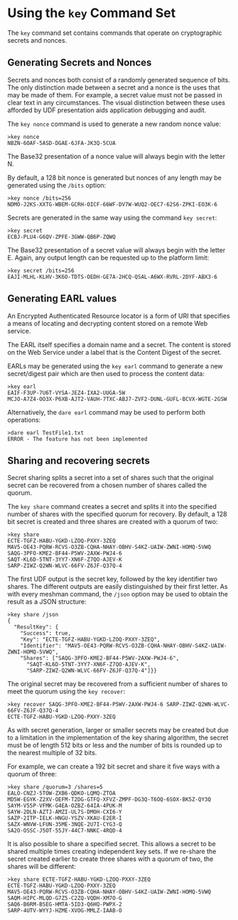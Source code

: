 
# Using the `key` Command Set

The `key` command set contains commands that operate on cryptographic secrets and
nonces.

## Generating Secrets and Nonces

Secrets and nonces both consist of a randomly generated sequence of bits. The
only distinction made between a secret and a nonce is the uses that may be 
made of them. For example, a secret value must not be passed in clear text in 
any circumstances. The visual distinction between these uses afforded by UDF 
presentation aids application debugging and audit.

The `key nonce` command is used to generate a new random nonce value:


````
>key nonce
NBZN-6OAF-5ASD-DGAE-6JFA-JK3Q-5CUA
````

The Base32 presentation of a nonce value will always begin with the letter N.

By default, a 128 bit nonce is generated but nonces of any length may be
generated using the `/bits` option:


````
>key nonce /bits=256
NDMO-J2KS-XXTG-WBEM-GCRH-OICF-66WF-DV7W-WUQ2-OEC7-62S6-ZPKI-EO3K-6
````

Secrets are generated in the same way using the command `key secret`:


````
>key secret
ECBJ-PLU4-G6QV-ZPFE-3GWW-QB6P-ZQWQ
````

The Base32 presentation of a secret value will always begin with the letter E.
Again, any output length can be requested up to the platform limit:


````
>key secret /bits=256
EAJI-MLHL-KLHV-3K6O-TDTS-OEDH-GE7A-2HCQ-QSAL-A6WX-RVRL-2DYF-ABX3-6
````

## Generating EARL values

An Encrypted Authenticated Resource locator is a form of URI that specifies 
a means of locating and decrypting content stored on a remote Web service.

The EARL itself specifies a domain name and a secret. The content is stored
on the Web Service under a label that is the Content Digest of the secret.

EARLs may be generated using the `key earl` command to generate
a new secret/digest pair which are then used to process the content data:


````
>key earl
EAIF-F3UP-7U6T-VYSA-JEZ4-IXA2-UUGA-5W
MCJO-A7Z4-OO3X-P6XB-AJT2-VAUH-7TXC-ABJ7-ZVF2-DUNL-GUFL-BCVX-WGTE-2GSW
````

Alternatively, the `dare earl` command may be used to perform both operations:


````
>dare earl TestFile1.txt
ERROR - The feature has not been implemented
````

## Sharing and recovering secrets

Secret sharing splits a secret into a set of shares such that the original
secret can be recovered from a chosen number of shares called the quorum.

The `key share` command creates a secret and splits it into the specified
number of shares with the specified quorum for recovery. By default, a 128
bit secret is created and three shares are created with a quorum of two:


````
>key share
ECTE-TGFZ-HABU-YGKD-LZOQ-PXXY-3ZEQ
MAV5-OE43-PQRW-RCVS-O3ZB-CQHA-NHAY-OBHV-S4KZ-UAIW-ZWNI-HOMQ-5VWQ
SAQG-3PFO-KME2-BF44-P5WV-2AXW-PWJ4-6
SAQT-KL6D-5TNT-3YY7-XN6F-Z7QO-AJEV-K
SARP-ZIWZ-Q2WN-WLVC-66FV-Z6JF-Q37Q-4
````

The first UDF output is the secret key, followed by the key identifier 
two shares. The different outputs are easily distinguished by their first 
letter. As with every meshman command, the `/json` option may be used to 
obtain the result as a JSON structure:


````
>key share /json
{
  "ResultKey": {
    "Success": true,
    "Key": "ECTE-TGFZ-HABU-YGKD-LZOQ-PXXY-3ZEQ",
    "Identifier": "MAV5-OE43-PQRW-RCVS-O3ZB-CQHA-NHAY-OBHV-S4KZ-UAIW-ZWNI-HOMQ-5VWQ",
    "Shares": ["SAQG-3PFO-KME2-BF44-P5WV-2AXW-PWJ4-6",
      "SAQT-KL6D-5TNT-3YY7-XN6F-Z7QO-AJEV-K",
      "SARP-ZIWZ-Q2WN-WLVC-66FV-Z6JF-Q37Q-4"]}}
````

The original secret may be recovered from a sufficient number of shares to
meet the quorum using the `key recover`:


````
>key recover SAQG-3PFO-KME2-BF44-P5WV-2AXW-PWJ4-6 SARP-ZIWZ-Q2WN-WLVC-66FV-Z6JF-Q37Q-4
ECTE-TGFZ-HABU-YGKD-LZOQ-PXXY-3ZEQ
````

As with secret generation, larger or smaller secrets may be created but due
to a limitation in the implementation of the key sharing algorithm, the secret 
must be of length 512 bits or less and the number of bits is rounded up to
the nearest multiple of 32 bits.

For example, we can create a 192 bit secret and share it five ways with a quorum
of three:


````
>key share /quorum=3 /shares=5
EALO-CNZJ-5TOW-ZXB6-QDKO-LQMQ-ZTOA
MD5W-EGYK-Z2XV-OEFM-T2DG-GTFQ-XFVZ-ZMPF-DG3Q-T6OQ-6SOX-BK5Z-QY3Q
SAYM-V55P-VFMK-G4EA-OZBZ-64IA-4PUK-M
SAYW-2DLN-AZTJ-AMZI-UL7S-DMOH-CXI6-Y
SAZP-2ITP-IELK-HNGU-YSZV-XKAU-E2ER-I
SAZX-WNVW-LFUN-35ME-3NQE-2U7I-CYG3-Q
SA2O-OSSC-J5OT-55JY-44C7-NNKC-4RQD-4
````

It is also possible to share a specified secret. This allows a secret to be 
shared multiple times creating independent key sets. If we re-share the secret
created earlier to create three shares with a quorum of two, the shares will
be different:


````
>key share ECTE-TGFZ-HABU-YGKD-LZOQ-PXXY-3ZEQ
ECTE-TGFZ-HABU-YGKD-LZOQ-PXXY-3ZEQ
MAV5-OE43-PQRW-RCVS-O3ZB-CQHA-NHAY-OBHV-S4KZ-UAIW-ZWNI-HOMQ-5VWQ
SAQM-HIPC-MLQD-G7Z5-C2ZQ-VQDH-XM7O-G
SAQ6-B6RM-BSEG-HMTA-5ID3-Q6HQ-PWPX-2
SARP-4UTV-WYYJ-HZME-XVOG-MMLZ-IAAB-O
````

